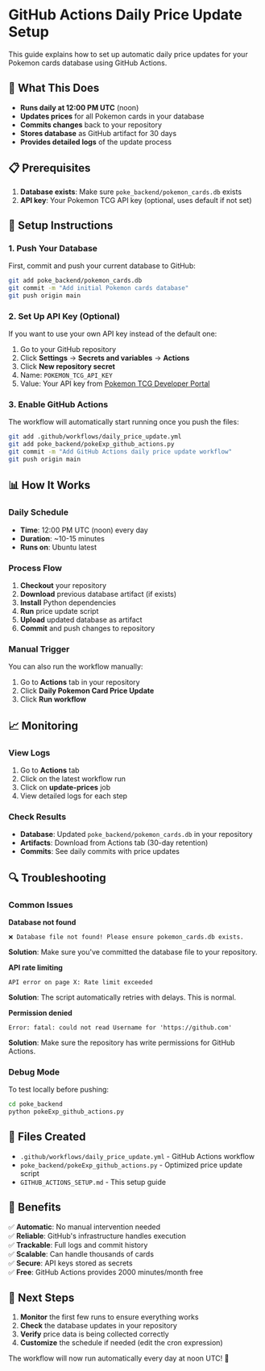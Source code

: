 # GitHub Actions Daily Price Update Setup

This guide explains how to set up automatic daily price updates for your Pokemon cards database using GitHub Actions.

## 🚀 What This Does

- **Runs daily at 12:00 PM UTC** (noon)
- **Updates prices** for all Pokemon cards in your database
- **Commits changes** back to your repository
- **Stores database** as GitHub artifact for 30 days
- **Provides detailed logs** of the update process

## 📋 Prerequisites

1. **Database exists**: Make sure `poke_backend/pokemon_cards.db` exists
2. **API key**: Your Pokemon TCG API key (optional, uses default if not set)

## 🔧 Setup Instructions

### 1. Push Your Database

First, commit and push your current database to GitHub:

```bash
git add poke_backend/pokemon_cards.db
git commit -m "Add initial Pokemon cards database"
git push origin main
```

### 2. Set Up API Key (Optional)

If you want to use your own API key instead of the default one:

1. Go to your GitHub repository
2. Click **Settings** → **Secrets and variables** → **Actions**
3. Click **New repository secret**
4. Name: `POKEMON_TCG_API_KEY`
5. Value: Your API key from [Pokemon TCG Developer Portal](https://dev.pokemontcg.io/)

### 3. Enable GitHub Actions

The workflow will automatically start running once you push the files:

```bash
git add .github/workflows/daily_price_update.yml
git add poke_backend/pokeExp_github_actions.py
git commit -m "Add GitHub Actions daily price update workflow"
git push origin main
```

## 📊 How It Works

### Daily Schedule
- **Time**: 12:00 PM UTC (noon) every day
- **Duration**: ~10-15 minutes
- **Runs on**: Ubuntu latest

### Process Flow
1. **Checkout** your repository
2. **Download** previous database artifact (if exists)
3. **Install** Python dependencies
4. **Run** price update script
5. **Upload** updated database as artifact
6. **Commit** and push changes to repository

### Manual Trigger
You can also run the workflow manually:
1. Go to **Actions** tab in your repository
2. Click **Daily Pokemon Card Price Update**
3. Click **Run workflow**

## 📈 Monitoring

### View Logs
1. Go to **Actions** tab
2. Click on the latest workflow run
3. Click on **update-prices** job
4. View detailed logs for each step

### Check Results
- **Database**: Updated `poke_backend/pokemon_cards.db` in your repository
- **Artifacts**: Download from Actions tab (30-day retention)
- **Commits**: See daily commits with price updates

## 🔍 Troubleshooting

### Common Issues

**Database not found**
```
❌ Database file not found! Please ensure pokemon_cards.db exists.
```
**Solution**: Make sure you've committed the database file to your repository.

**API rate limiting**
```
API error on page X: Rate limit exceeded
```
**Solution**: The script automatically retries with delays. This is normal.

**Permission denied**
```
Error: fatal: could not read Username for 'https://github.com'
```
**Solution**: Make sure the repository has write permissions for GitHub Actions.

### Debug Mode

To test locally before pushing:

```bash
cd poke_backend
python pokeExp_github_actions.py
```

## 📝 Files Created

- `.github/workflows/daily_price_update.yml` - GitHub Actions workflow
- `poke_backend/pokeExp_github_actions.py` - Optimized price update script
- `GITHUB_ACTIONS_SETUP.md` - This setup guide

## 🎯 Benefits

✅ **Automatic**: No manual intervention needed  
✅ **Reliable**: GitHub's infrastructure handles execution  
✅ **Trackable**: Full logs and commit history  
✅ **Scalable**: Can handle thousands of cards  
✅ **Secure**: API keys stored as secrets  
✅ **Free**: GitHub Actions provides 2000 minutes/month free  

## 📅 Next Steps

1. **Monitor** the first few runs to ensure everything works
2. **Check** the database updates in your repository
3. **Verify** price data is being collected correctly
4. **Customize** the schedule if needed (edit the cron expression)

The workflow will now run automatically every day at noon UTC! 🎉 